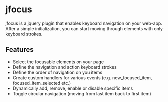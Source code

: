 # jfocus

jfocus is a jquery plugin that enables keyboard navigation on your web-app. After a simple initialization, 
you can start moving through elements with only keyboard strokes. 


## Features

* Select the focusable elements on your page
* Define the navigation and action keyboard strokes
* Define the order of navigation on you items
* Create custom handlers for various events (e.g. new_focused_item, focused_item_selected etc.) 
* Dynamically add, remove, enable or disable specific items
* Toggle circular navigation (moving from last item back to first item)

   